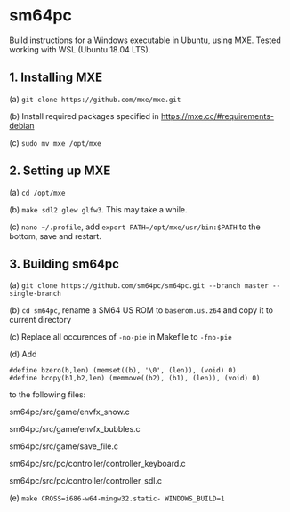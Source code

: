 # sm64pc

Build instructions for a Windows executable in Ubuntu, using MXE. Tested working with WSL (Ubuntu 18.04 LTS).

## 1. Installing MXE
(a) `git clone https://github.com/mxe/mxe.git`

(b) Install required packages specified in https://mxe.cc/#requirements-debian

(c) `sudo mv mxe /opt/mxe`


## 2. Setting up MXE
(a) `cd /opt/mxe`

(b) `make sdl2 glew glfw3`. This may take a while.

(c) `nano ~/.profile`, add `export PATH=/opt/mxe/usr/bin:$PATH` to the bottom, save and restart.


## 3. Building sm64pc
(a) `git clone https://github.com/sm64pc/sm64pc.git --branch master --single-branch`

(b) `cd sm64pc`, rename a SM64 US ROM to `baserom.us.z64` and copy it to current directory

(c) Replace all occurences of `-no-pie` in Makefile to `-fno-pie`

(d) Add 
```
#define bzero(b,len) (memset((b), '\0', (len)), (void) 0)  
#define bcopy(b1,b2,len) (memmove((b2), (b1), (len)), (void) 0)
```
to the following files:
   
sm64pc/src/game/envfx_snow.c

sm64pc/src/game/envfx_bubbles.c
   
sm64pc/src/game/save_file.c

sm64pc/src/pc/controller/controller_keyboard.c

sm64pc/src/pc/controller/controller_sdl.c
   
(e) `make CROSS=i686-w64-mingw32.static- WINDOWS_BUILD=1`
